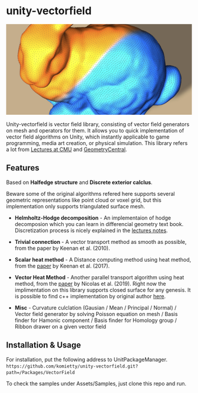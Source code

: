 # unity-vectorfield
 <img src="Documents/vectorheat.jpeg"/>

Unity-vectorfield is vector field library, consisting of vector field generators on mesh and operators for them. It allows you to quick implementation of vector field algorithms on Unity, which instantly applicable to game programming, media art creation, or physical simulation. This library refers a lot from [Lectures at CMU](https://www.cs.cmu.edu/~kmcrane/Projects/DDG/) and [GeometryCentral](http://geometry-central.net/).

## Features
Based on **Halfedge structure** and **Discrete exterior calclus**. 

Beware some of the original algorithms refered here supports several geometric representations like point cloud or voxel grid, but this implementation only supports triangulated surface mesh.

- **Helmholtz-Hodge decomposition** - An implementaion of hodge decomposion which you can learn in differencial geometry text book. Discretization process is nicely explained in the [lectures notes](https://www.cs.cmu.edu/~kmcrane/Projects/DDG/).

- **Trivial connection** - A vector transport method as smooth as possible, from the paper by Keenan et al. (2010). 

- **Scalar heat method** - A Distance computing method using heat method, from the [paper](https://www.cs.cmu.edu/~kmcrane/Projects/HeatMethod/index.html) by Keenan et al. (2017).

- **Vector Heat Method** - Another parallel transport algorithm using heat method, from the [paper](https://www.cs.cmu.edu/~kmcrane/Projects/VectorHeatMethod/paper.pdf) by Nicolas et al. (2019). Right now the implimentation on this library supports closed surface for any genesis. It is possible to find c++ implementation by original author [here](https://github.com/nmwsharp/geometry-central).

- **Misc** - Curvature culclation (Gausian / Mean / Principal / Normal) / Vector field generator by solving Poisson equation on mesh / Basis finder for Hamonic component / Basis finder for Homology group / Ribbon drawer on a given vector field 


## Installation & Usage
For installation, put the following address to UnitPackageManager.  
`https://github.com/komietty/unity-vectorfield.git?path=/Packages/VectorField`

To check the samples under Assets/Samples, just clone this repo and run.
